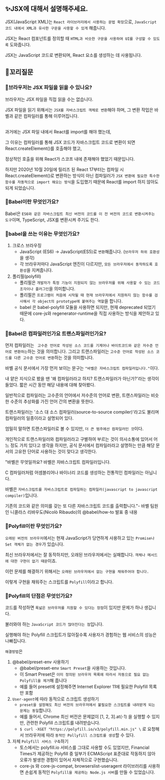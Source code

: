 ## ✨JSX에 대해서 설명해주세요.

JSX(JavaScript XML)는 `React 라이브러리에서 사용하는 문법 확장`으로, `JavaScript 코드 내에서 XML과 유사한 구문을 사용할 수 있게` 해줍니다.

JSX는 React 컴포넌트를 정의할 때 `HTML과 비슷한 구문을 사용하여 UI를 구성할 수 있도록` 도와줍니다.

JSX는 JavaScript 코드로 변환되며, React 요소를 생성하는 데 사용됩니다.

## 🔁꼬리질문

### 🤔브라우저는 JSX 파일을 읽을 수 있나요?

브라우저는 JSX 파일을 직접 읽을 수는 없습니다.

JSX 파일을 읽기 위해서는 `JSX를 자바스크립트 객체로 변환`해야 하며, 그 변환 작업은 바벨과 같은 컴파일러를 통해 이루어집니다.

<br/>
과거에는 JSX 파일 내에서 React를 import를 해야 했는데,

그 이유는 컴파일러를 통해 JSX 코드가 자바스크립트 코드로 변환이 되면 React.createElement()를 호출해야 했고,

정상적인 호출을 위해 React가 스코프 내에 존재해야 했었기 때문입니다.

하지만 2020년 10월 20일에 릴리즈 된 React 17부터는 컴파일 시 React.createElement()로 변환하는 방식이 아닌 컴파일러가 `JSX 변환에 필요한 특수한 함수를 자동적으로 import 해오는 방식`을 도입했기 때문에 React를 import 하지 않아도 되게 되었습니다.

### 🤔Babel이란 무엇인가요?

Babel은 `ES6와 같은 자바스크립트 최신 버전의 코드를 이 전 버전의 코드로 변환시켜주는 도구`이며, TypeScript, JSX를 변환시켜 주기도 한다.

### 🤔babel을 쓰는 이유는 무엇인가요?

1. 크로스 브라우징
   - JavaScript (ES6) -> JavaScript(ES5)로 `변환`해줍니다. (`브라우저 하위 호환성`을 생각)
   - 각 브라우저마다 JavaScript 엔진이 다르지만, `모든 브라우저에서 동작하도록 호환성`을 지켜줍니다.
2. 폴리필(polyfill)
   - 폴리필은 `개발자가 특정 기능이 지원되지 않는 브라우저를 위해 사용할 수 있는 코드 조각이나 플러그인`을 의미합니다.
   - 폴리필은 `프로그램이 처음에 시작될 때 현재 브라우저에서 지원하지 않는 함수를 검사해서 각 object의 prototype에 붙여주는 역할`을 합니다.
   - babel 은 babel-polyfill 모듈을 사용하면 되지만, 현재 deprecated 되었기 때문에 core-js와 regenerator-runtime을 직접 사용하는 방식을 제안하고 있다.

### 🤔Babel은 컴파일러인가요 트랜스파일러인가요?

먼저 컴파일러는 ` 고수준 언어로 작성된 소스 코드를 기계어나 바이트코드와 같은 저수준 언어로 변환하는`하는 것을 의미합니다.
그리고 트랜스파일러는 `고수준 언어로 작성된 소스 코드를 다른 고수준 언어로 변환`하는 것을 의미합니다.


바벨 공식 문서에서 가장 먼저 보이는 문구는 `"바벨은 자바스크립트 컴파일러입니다."`이다.

내 얕은 지식으로 봤을 땐 '왜 컴파일러라고 하지? 트랜스파일러가 아닌가?'라는 생각이 들었다. 짧은 시간 동안 해당 내용에 대해 찾아봤다.

일반적으로 컴파일러는 고수준의 언어에서 저수준의 언어로 변환, 트랜스파일러는 비슷한 수준의 추상화를 가진 언어 간의 변환을 뜻한다.

트랜스파일러는 '소스 대 소스 컴파일러(source-to-source compiler)'라고도 불리며 컴파일러의 일종이라고 설명되어 있다.

엄밀히 말하면 트랜스파일러로 볼 수 있지만, `더 큰 범주에선 컴파일러인 것`이다.

개인적으로 트랜스파일러와 컴파일러라고 구별하여 부르는 것이 의사소통에 있어서 어느 정도 가치 있다고 생각을 하지만, 공식 문서에서 컴파일러라고 설명하는 만큼 해당 문서의 고유한 단어로 사용하는 것이 맞다고 생각한다.

"바벨은 무엇일까요? 바벨은 자바스크립트 컴파일러입니다.

C 컴파일러처럼 어셈블리어나 바이너리 코드를 생성하는 전통적인 컴파일러는 아닙니다.

바벨은 `자바스크립트를 자바스크립트로 컴파일하는 컴파일러(javascript to javascript compiler)`입니다.

기존의 코드와 같은 의미를 갖는 또 다른 자바스크립트 코드를 출력합니다."- 바벨 팀원인 니콜라스 리바우도(Nicolò Ribaudo)의 @babel/how-to 발표 중 내용


### 🤔Polyfill이란 무엇인가요?

`오래된 버전의 브라우저`에서는 현재 JavaScript가 당연하게 사용하고 있는 `Promise나 Set 객체가 없는 경우`가 있습니다.

최신 브라우저에서는 잘 동작하지만, 오래된 브라우저에서는 실패합니다. `객체나 메서드에 대한 구현이 없기 때문`이죠.

이런 문제를 해결하기 위해서는 `오래된 브라우저에서 없는 구현을 채워주어야 합니다.` 

이렇게 구현을 채워주는 스크립트를 `Polyfill`이라고 합니다.

### 🤔Polyfill의 단점은 무엇인가요?

코드를 작성하면 `폭넓은 브라우저를 지원할 수 있다는 장점`이 있지만 문제가 하나 생깁니다.

불러와야 하는 `JavaScript 코드가 많아진다는 점`입니다.

실행해야 하는 Polyfill 스크립트가 많아질수록 사용자가 경험하는 웹 서비스의 성능은 나빠집니다.

`해결방법`은

1. @babel/preset-env 사용하기
   - @babel/preset-env `Smart Preset`을 사용하는 것입니다.
   - 이 Smart Preset은 `이미 정의된 브라우저 목록에 따라서 자동으로 필요 없는 Polyfill을 제거`해 줍니다
   - 예를 들어 preset에 설정해주면 Internet Explorer 11에 필요한 Polyfill 목록만 포함
2. `User-agent`에 따라 동적으로 스크립트 생성하기
   - `preset을 설정해도 최신 버전의 브라우저에서 불필요한 스크립트를 내려받게 되는 문제는 동일`합니다.
   - 예를 들어서, Chrome 최신 버전은 문제없이 [1, 2, 3].at(-1) 을 실행할 수 있지만, 관련한 Polyfill 스크립트를 내려받습니다.
   - `$ curl -XGET "https://polyfill.io/v3/polyfill.min.js" \` 로 요청해서 브라우저에 따라 `동적인 Pollyfill 스크립트를 생성`할 수 있다.
3. 자체 `Polyfill 서비스 구축`하기
   - 토스에서는 polyfill.io 서비스를 그대로 사용할 수도 있었지만, Financial Times가 제공하는 Polyfill 중 일부가 ECMAScript 표준대로 작동하지 않아 오류가 발생한 경험이 있어서 자체적으로 구현했습니다.
   - core-js 와 core-js-compat, browserslist-useragent 라이브러리를 사용하면 손쉽게 동적인 `Polyfill을 제공하는 Node.js 서버`를 만들 수 있었습니다.
